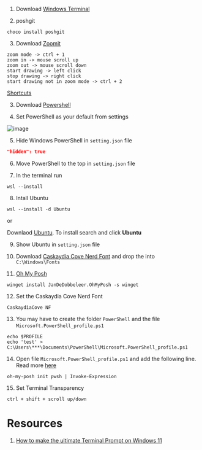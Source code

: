 1. Download [Windows Terminal](https://apps.microsoft.com/store/detail/windows-terminal/9N0DX20HK701)

2. poshgit

```shell
choco install poshgit
```

3. Download [Zoomit](https://docs.microsoft.com/en-us/sysinternals/downloads/zoomit)
```
zoom mode -> ctrl + 1
zoom in -> mouse scroll up
zoom out -> mouse scroll down
start drawing -> left click
stop drawing -> right click
start drawing not in zoom mode -> ctrl + 2
```
[Shortcuts](https://learn.microsoft.com/en-us/sysinternals/downloads/zoomit#shortcuts)

3. Download [Powershell](https://github.com/powershell/powershell)

4. Set PowerShell as your default from settings

![image](https://user-images.githubusercontent.com/1612112/186836850-b955f13b-d27c-4066-9cf8-1c8b40a44dc4.png)

5. Hide Windows PowerShell in `setting.json` file

```json
"hidden": true
```

6. Move PowerShell to the top in `setting.json` file

7. In the terminal run

```shell
wsl --install
```

8. Intall Ubuntu

```
wsl --install -d Ubuntu
```

or

Downlaod [Ubuntu](https://apps.microsoft.com/store/detail/ubuntu/9PDXGNCFSCZV). To install search and click **Ubuntu**

9. Show Ubuntu in `setting.json` file

10. Download [Caskaydia Cove Nerd Font](https://www.nerdfonts.com/font-downloads) and drop the into `C:\Windows\Fonts`

11. [Oh My Posh](https://ohmyposh.dev/docs)

```shell
winget install JanDeDobbeleer.OhMyPosh -s winget
```

12. Set the Caskaydia Cove Nerd Font

```
CaskaydiaCove NF
```

13. You may have to create the folder `PowerShell` and the file `Microsoft.PowerShell_profile.ps1`

```shell
echo $PROFILE
echo 'test' > C:\Users\***\Documents\PowerShell\Microsoft.PowerShell_profile.ps1
```

14. Open file `Microsoft.PowerShell_profile.ps1` and add the following line. Read more [here](https://ohmyposh.dev/docs/installation/prompt)

```
oh-my-posh init pwsh | Invoke-Expression
```

15. Set Terminal Transparency

```
ctrl + shift + scroll up/down
```

# Resources
1. [How to make the ultimate Terminal Prompt on Windows 11](https://www.youtube.com/watch?v=VT2L1SXFq9U)
